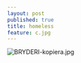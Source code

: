 ```yaml
---
layout: post
published: true
title: homeless
feature: c.jpg
---
```

![BRYDERI-kopiera.jpg]({{site.baseurl}}/assets/images/posts/BRYDERI-kopiera.jpg)


